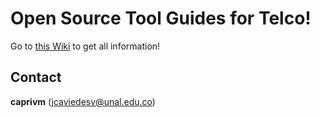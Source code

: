 # Open Source Tool Guides for Telco!

Go to [this Wiki](https://github.com/caprivm/virtualization/wiki) to get all information!

## Contact

**caprivm** (jcaviedesv@unal.edu.co)
